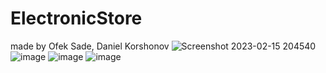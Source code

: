 # ElectronicStore
made by Ofek Sade, Daniel Korshonov
![Screenshot 2023-02-15 204540](https://user-images.githubusercontent.com/117573130/219123464-e939bcba-4828-4d23-8279-052a4a162fdc.png)
![image](https://user-images.githubusercontent.com/117573130/219123568-f8e6dbca-3a4a-4787-99de-2bd484050c80.png)
![image](https://user-images.githubusercontent.com/117573130/219123657-d38ea2c2-e519-4d42-ab8b-78cea264163f.png)
![image](https://user-images.githubusercontent.com/117573130/219123790-465db043-1fc4-4d68-b996-a6c2314d716b.png)

